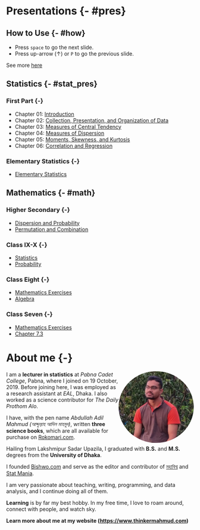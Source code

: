 # Presentations {- #pres}

## How to Use {- #how}

- Press `space` to go the next slide.
- Press up-arrow ($\uparrow$) or `P` to go the previous slide.

See more [here](https://defkey.com/reveal-js-shortcuts)

## Statistics {- #stat_pres}

### First Part {-}

- Chapter 01: [Introduction](https://lecture.statmania.info/stat/ch1_xi_stat.html)
- Chapter 02: [Collection, Presentation, and Organization of Data](https://lecture.statmania.info/stat/ch2_xi_stat.html)
- Chapter 03: [Measures of Central Tendency](https://lecture.statmania.info/stat/ch3_xi_stat.html)
- Chapter 04: [Measures of Dispersion](https://lecture.statmania.info/stat/ch4_xi_stat_dispersion.html)
- Chapter 05: [Moments, Skewness, and Kurtosis](https://lecture.statmania.info/stat/ch5_xi_stat_moments_skewness_kurtosis.html)
- Chapter 06: [Correlation and Regression](https://lecture.statmania.info/stat/ch6_xi_statcorrelation_regression.html)

### Elementary Statistics {-}

- [Elementary Statistics](https://lecture.statmania.info/stat/stat_preliminaries.html)

## Mathematics {- #math}

### Higher Secondary {-}
 
- [Dispersion and Probability](https://lecture.statmania.info/math/xi_math_probability.html)
- [Permutation and Combination](https://lecture.statmania.info/math/xi_math_perm_comb.html)

### Class IX-X {-}

- [Statistics](https://lecture.statmania.info/math/x_stat.html)
- [Probability](https://lecture.statmania.info/math/x_prob.html)

### Class Eight {-}

- [Mathematics Exercises](https://lecture.statmania.info/math/viii_math_exercise.html)
- [Algebra](https://lecture.statmania.info/math/viii_math_algebra.html)

### Class Seven {-}

- [Mathematics Exercises](https://lecture.statmania.info/math/vii_math_exercise.html)
- [Chapter 7.3](https://lecture.statmania.info/math/vii_math_7.3.html)


# About me {-}

<img style="float: right; border-radius: 50%;" src="img/mahmud.jpg" width="40%">

I am a **lecturer in statistics** at *Pabna Cadet College*, Pabna, where I joined on 19 October, 2019. Before joining here, I was employed as a research assistant at *EAL*, Dhaka. I also worked as a science contributor for *The Daily Prothom Alo*. 

I have, with the pen name *Abdullah Adil Mahmud (আব্দুল্যাহ আদিল মাহমুদ)*, written **three science books**, which are all available for purchase on [Rokomari.com](https://www.rokomari.com/book/author/47631).

Hailing from Lakshmipur Sadar Upazila, I graduated with **B.S.** and **M.S.** degrees from the **University of Dhaka**.

I founded [Bishwo.com](https://www.bishwo.com) and serve as the editor and contributor of [মহাবিশ্ব](https://sky.bishwo.com) and [Stat Mania](https://www.statmania.info).

I am very passionate about teaching, writing, programming, and data analysis, and I continue doing all of them.

**Learning** is by far my best hobby. In my free time, I love to roam around, connect with people, and watch sky.

**Learn more about me at my website (<https://www.thinkermahmud.com>)**
